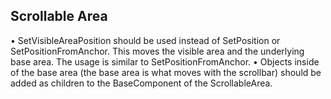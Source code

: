 ## Scrollable Area

•	SetVisibleAreaPosition should be used instead of SetPosition or SetPositionFromAnchor. This moves the visible area and the underlying base area. The usage is similar to SetPositionFromAnchor. 
•	Objects inside of the base area (the base area is what moves with the scrollbar) should be added as children to the BaseComponent of the ScrollableArea. 